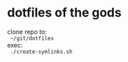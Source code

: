 <h1>dotfiles of the gods</h1>

clone repo to: <br>
<code>
  ~/git/dotfiles
</code><br>
exec:<br>
<code>
  ./create-symlinks.sh
</code>
